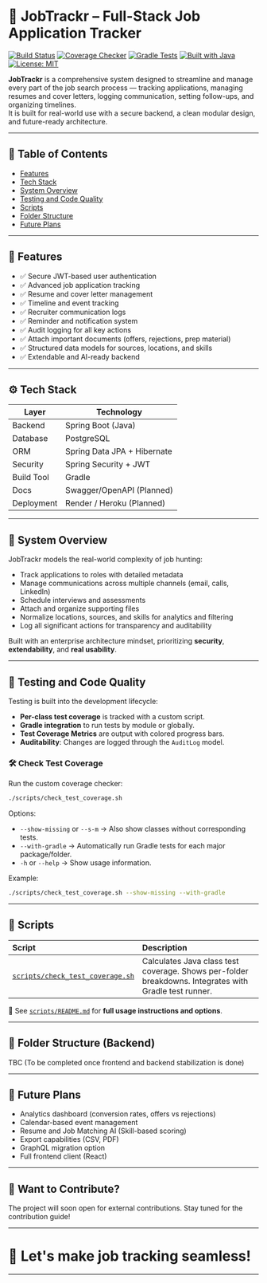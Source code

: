 # 💼 JobTrackr – Full-Stack Job Application Tracker

[![Build Status](https://github.com/VictoriousWealth/job-application-tracker/actions/workflows/ci.yml/badge.svg)](https://github.com/VictoriousWealth/job-application-tracker/actions/workflows/ci.yml)
[![Coverage Checker](https://img.shields.io/badge/Test%20Coverage-Available-green?style=flat-square)](./scripts/README.md)
[![Gradle Tests](https://img.shields.io/badge/Gradle%20Tests-Supported-blue?style=flat-square)](https://gradle.org/)
[![Built with Java](https://img.shields.io/badge/Built%20with-Java%2017-blueviolet?style=flat-square)](https://www.oracle.com/java/technologies/javase/jdk17-archive-downloads.html)
[![License: MIT](https://img.shields.io/badge/License-MIT-yellow.svg?style=flat-square)](./LICENSE)

**JobTrackr** is a comprehensive system designed to streamline and manage every part of the job search process — tracking applications, managing resumes and cover letters, logging communication, setting follow-ups, and organizing timelines.  
It is built for real-world use with a secure backend, a clean modular design, and future-ready architecture.

---

## 📌 Table of Contents

- [Features](#features)
- [Tech Stack](#tech-stack)
- [System Overview](#system-overview)
- [Testing and Code Quality](#testing-and-code-quality)
- [Scripts](#scripts)
- [Folder Structure](#folder-structure)
- [Future Plans](#future-plans)

---

## 🌟 Features

- ✅ Secure JWT-based user authentication
- ✅ Advanced job application tracking
- ✅ Resume and cover letter management
- ✅ Timeline and event tracking
- ✅ Recruiter communication logs
- ✅ Reminder and notification system
- ✅ Audit logging for all key actions
- ✅ Attach important documents (offers, rejections, prep material)
- ✅ Structured data models for sources, locations, and skills
- ✅ Extendable and AI-ready backend

---

## ⚙️ Tech Stack

| Layer         | Technology                        |
|---------------|------------------------------------|
| Backend       | Spring Boot (Java)                |
| Database      | PostgreSQL                        |
| ORM           | Spring Data JPA + Hibernate        |
| Security      | Spring Security + JWT             |
| Build Tool    | Gradle                            |
| Docs          | Swagger/OpenAPI (Planned)         |
| Deployment    | Render / Heroku (Planned)         |

---

## 🧠 System Overview

JobTrackr models the real-world complexity of job hunting:
- Track applications to roles with detailed metadata
- Manage communications across multiple channels (email, calls, LinkedIn)
- Schedule interviews and assessments
- Attach and organize supporting files
- Normalize locations, sources, and skills for analytics and filtering
- Log all significant actions for transparency and auditability

Built with an enterprise architecture mindset, prioritizing **security**, **extendability**, and **real usability**.

---

## 🧪 Testing and Code Quality

Testing is built into the development lifecycle:
- **Per-class test coverage** is tracked with a custom script.
- **Gradle integration** to run tests by module or globally.
- **Test Coverage Metrics** are output with colored progress bars.
- **Auditability**: Changes are logged through the `AuditLog` model.

### 🛠️ Check Test Coverage
Run the custom coverage checker:

```bash
./scripts/check_test_coverage.sh
```

Options:
- `--show-missing` or `--s-m` → Also show classes without corresponding tests.
- `--with-gradle` → Automatically run Gradle tests for each major package/folder.
- `-h` or `--help` → Show usage information.

Example:

```bash
./scripts/check_test_coverage.sh --show-missing --with-gradle
```

---

## 🧹 Scripts

| Script | Description |
|:------|:------------|
| [`scripts/check_test_coverage.sh`](./scripts/README.md) | Calculates Java class test coverage. Shows per-folder breakdowns. Integrates with Gradle test runner. |

📖 See [`scripts/README.md`](./scripts/README.md) for **full usage instructions and options**.

---

## 📂 Folder Structure (Backend)

TBC (To be completed once frontend and backend stabilization is done)

---

## 🔮 Future Plans

- Analytics dashboard (conversion rates, offers vs rejections)
- Calendar-based event management
- Resume and Job Matching AI (Skill-based scoring)
- Export capabilities (CSV, PDF)
- GraphQL migration option
- Full frontend client (React)

---

## 👋 Want to Contribute?

The project will soon open for external contributions. Stay tuned for the contribution guide!

---

# 🚀 Let's make job tracking seamless!

---
